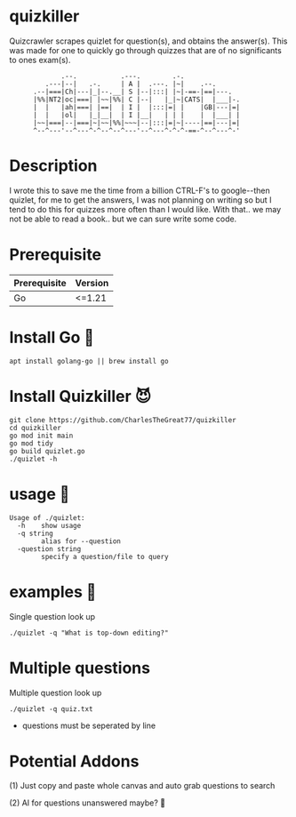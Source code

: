 # quizkiller
Quizcrawler scrapes quizlet for question(s), and obtains the answer(s). This was made for one to quickly go through quizzes that are of no significants to ones exam(s).

```
             .--.           .---.        .-.
         .---|--|   .-.     | A |  .---. |~|    .--.
      .--|===|Ch|---|_|--.__| S |--|:::| |~|-==-|==|---.
      |%%|NT2|oc|===| |~~|%%| C |--|   |_|~|CATS|  |___|-.
      |  |   |ah|===| |==|  | I |  |:::|=| |    |GB|---|=|
      |  |   |ol|   |_|__|  | I |__|   | | |    |  |___| |
      |~~|===|--|===|~|~~|%%|~~~|--|:::|=|~|----|==|---|=|
      ^--^---'--^---^-^--^--^---'--^---^-^-^-==-^--^---^-'
```

# Description
I wrote this to save me the time from a billion CTRL-F's to google--then quizlet, for me to get the answers, I was not planning on writing so but I tend to do this for quizzes more often than I would like. With that.. we may not be able to read a book.. but we can sure write some code.

# Prerequisite
| Prerequisite | Version |
|--------------|---------|
| Go           |  <=1.21 |


# Install Go 🚀
```
apt install golang-go || brew install go
```

# Install Quizkiller 😈
```
git clone https://github.com/CharlesTheGreat77/quizkiller
cd quizkiller
go mod init main
go mod tidy
go build quizlet.go
./quizlet -h
```

# usage 📝
```
Usage of ./quizlet:
  -h    show usage
  -q string
        alias for --question
  -question string
        specify a question/file to query
  ```

# examples 👀
Single question look up
```
./quizlet -q "What is top-down editing?"
```

# Multiple questions 
Multiple question look up
```
./quizlet -q quiz.txt
```
- questions must be seperated by line

# Potential Addons
  (1) Just copy and paste whole canvas and auto grab questions to search

  (2) AI for questions unanswered maybe? 👀
